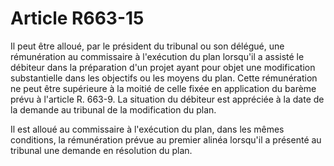 # Article R663-15

Il peut être alloué, par le président du tribunal ou son délégué, une rémunération au commissaire à l'exécution du plan lorsqu'il a assisté le débiteur dans la préparation d'un projet ayant pour objet une modification substantielle dans les objectifs ou les moyens du plan. Cette rémunération ne peut être supérieure à la moitié de celle fixée en application du barème prévu à l'article R. 663-9. La situation du débiteur est appréciée à la date de la demande au tribunal de la modification du plan.

Il est alloué au commissaire à l'exécution du plan, dans les mêmes conditions, la rémunération prévue au premier alinéa lorsqu'il a présenté au tribunal une demande en résolution du plan.
